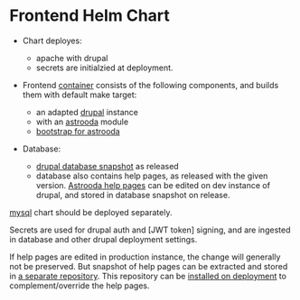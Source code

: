 # Frontend Helm Chart

* Chart deployes:
  * apache with drupal
  * secrets are initialzied at deployment. 

* Frontend [container](https://github.com/oda-hub/frontend-container) consists of the following components, and builds them with default make target:
  * an adapted [drupal](https://github.com/oda-hub/frontend-drupal7-for-astrooda) instance
  * with an [astrooda](https://github.com/oda-hub/frontend-astrooda) module
  * [bootstrap for astrooda](https://github.com/oda-hub/frontend-bootstrap_astrooda)

* Database:
  * [drupal database snapshot](https://github.com/oda-hub/frontend-drupal7-db-for-astrooda) as released 
  * database also contains help pages, as released with the given version. [Astrooda help pages](https://github.com/oda-hub/astrooda-help-pages) can be edited on dev instance of drupal, and stored in database snapshot on release.


[mysql](https://github.com/oda-hub/mysql-chart) chart should be deployed separately.
  
Secrets are used for drupal auth and [JWT token] signing, and are ingested in database and other drupal deployment settings.


If help pages are edited in production instance, the change will generally not be preserved. But snapshot of help pages can be extracted and stored in [a separate repository](https://gitlab.astro.unige.ch/oda/docs/help-pages). This repository can be [installed on deployment](https://github.com/oda-hub/astrooda-helppage-manager) to complement/override the help pages.


